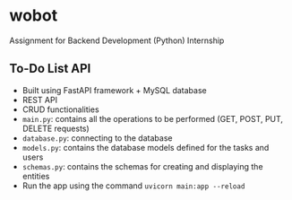 # wobot
Assignment for Backend Development (Python) Internship


## To-Do List API

- Built using FastAPI framework + MySQL database
- REST API
- CRUD functionalities
- `main.py`: contains all the operations to be performed (GET, POST, PUT, DELETE requests)
- `database.py`: connecting to the database
- `models.py`: contains the database models defined for the tasks and users
- `schemas.py`: contains the schemas for creating and displaying the entities
- Run the app using the command `uvicorn main:app --reload`



